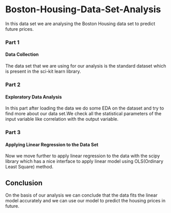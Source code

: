 # Boston-Housing-Data-Set-Analysis
In this data set we are analysing the Boston Housing data set to predict future prices.
### Part 1
#### Data Collection
The data set that we are using for our analysis is the standard dataset which is present in the sci-kit learn library.
### Part 2
#### Exploratory Data Analysis
In this part after loading the data we do some EDA on the dataset and try to find more about our data set.We check all the statistical parameters of the input variable like correlation with the output variable.
### Part 3
#### Applying Linear Regression to the Data Set
Now we move further to apply linear regression to the data with the scipy library which has a nice interface to apply linear model using OLS(Ordinary Least Square) method.

## Conclusion
On the basis of our analysis we can conclude that the data fits the linear model accurately and we can use our model to predict the housing prices in future.
